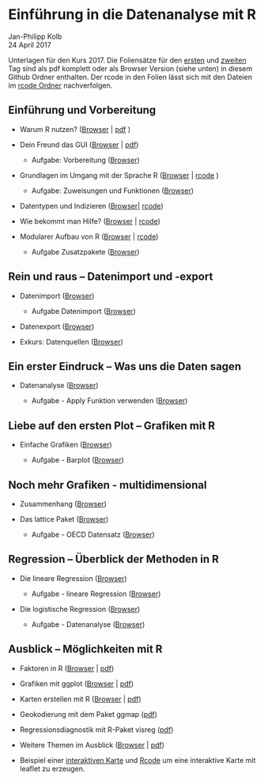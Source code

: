 # Einführung in die Datenanalyse mit R
Jan-Philipp Kolb  
24 April 2017  



Unterlagen für den Kurs 2017. Die Foliensätze für den [ersten](https://github.com/Japhilko/IntroR/blob/master/2016/slides/pdfVersion/GESIS_R_Kurs_2016_Teil1.pdf) und [zweiten](https://github.com/Japhilko/IntroR/blob/master/2016/slides/pdfVersion/GESIS_R_Kurs_2016_Teil2.pdf) Tag sind als pdf komplett oder als Browser Version (siehe unten) in diesem Github Ordner enthalten. Der rcode in den Folien lässt sich mit den Dateien im [rcode Ordner](https://github.com/Japhilko/IntroR/tree/master/2016/rcode) nachverfolgen. 

## Einführung und Vorbereitung

- Warum R nutzen? ([Browser](https://github.com/Japhilko/IntroR/blob/master/2017/slides/WarumR.md) |  [pdf](https://github.com/Japhilko/IntroR/raw/master/2016/slides/WarumR.pdf) )

- Dein Freund das GUI ([Browser](https://github.com/Japhilko/IntroR/blob/master/2017/slides/FreundGUI.md) | [pdf](https://github.com/Japhilko/IntroR/blob/master/2016/slides/GUI.pdf))

    - Aufgabe: Vorbereitung ([Browser](https://github.com/Japhilko/IntroR/blob/master/2017/tutorial/Aufgabe_Vorbereitung.md))


- Grundlagen im Umgang mit der Sprache R ([Browser](https://github.com/Japhilko/IntroR/blob/master/2016/slides/GrundlagenR.md) | [rcode](https://github.com/Japhilko/IntroR/blob/master/2017/slides/GrundlagenR.R) )

    - Aufgabe: Zuweisungen und Funktionen ([Browser](https://github.com/Japhilko/IntroR/blob/master/2017/tutorial/Aufgabe_Zuweisung.md))

- Datentypen und Indizieren
([Browser](https://github.com/Japhilko/IntroR/blob/master/2017/slides/Datentypen.md)| [rcode](https://github.com/Japhilko/IntroR/blob/master/2017/slides/Datentypen.R))

- Wie bekommt man Hilfe? ([Browser](https://github.com/Japhilko/IntroR/blob/master/2017/slides/Hilfe.md) |
[rcode](https://github.com/Japhilko/IntroR/blob/master/2017/slides/Hilfe.R))

- Modularer Aufbau von R ([Browser](https://github.com/Japhilko/IntroR/blob/master/2017/slides/ModularerAufbau.Rmd) | [rcode](https://github.com/Japhilko/IntroR/blob/master/2017/rcode/InstallPackages.R))

    - Aufgabe Zusatzpakete ([Browser](https://github.com/Japhilko/IntroR/blob/master/2016/tutorial/Aufgabe_Zusatzpakete.md))

## Rein und raus – Datenimport und -export

- Datenimport ([Browser](slides/Import.Rmd))

    - Aufgabe Datenimport ([Browser](https://github.com/Japhilko/IntroR/blob/master/2016/tutorial/Aufgabe_Datenimport.md))

- Datenexport ([Browser](https://github.com/Japhilko/IntroR/blob/master/2017/slides/Export.md))

- Exkurs: Datenquellen ([Browser](https://github.com/Japhilko/IntroR/blob/master/2017/slides/Datenquellen.md))


## Ein erster Eindruck – Was uns die Daten sagen

- Datenanalyse ([Browser](https://github.com/Japhilko/IntroR/blob/master/2017/slides/Datenanalyse.md))

    - Aufgabe - Apply Funktion verwenden ([Browser](https://github.com/Japhilko/IntroR/blob/master/2016/tutorial/Aufgabe_Apply.Rmd))

## Liebe auf den ersten Plot – Grafiken mit R	

- Einfache Grafiken
([Browser](https://github.com/Japhilko/IntroR/blob/master/2017/slides/EinfacheGrafiken.md))

    - Aufgabe - Barplot ([Browser](https://github.com/Japhilko/IntroR/blob/master/2016/tutorial/Aufgabe_Barplot.md))
    
## Noch mehr Grafiken - multidimensional

- Zusammenhang ([Browser](https://github.com/Japhilko/IntroR/blob/master/2017/slides/Multidimensional.md))

- Das lattice Paket ([Browser](https://github.com/Japhilko/IntroR/blob/master/2017/slides/LatticePaket.md))

    - Aufgabe - OECD Datensatz ([Browser](https://github.com/Japhilko/IntroR/blob/master/2016/slides/Aufgabe_OECDdata.Rmd))
    
    
## Regression – Überblick der Methoden in R

- Die lineare Regression ([Browser](https://github.com/Japhilko/IntroR/blob/master/2016/slides/LineareRegression.md))

    - Aufgabe - lineare Regression ([Browser](https://github.com/Japhilko/IntroR/blob/master/2016/tutorial/Aufgabe_LineareRegression.Rmd))

- Die logistische Regression ([Browser](https://github.com/Japhilko/IntroR/blob/master/2016/slides/logistischeRegression.md))

    - Aufgabe - Datenanalyse ([Browser](https://github.com/Japhilko/IntroR/blob/master/2016/tutorial/Aufgabe_Datenanalyse.Rmd))

## Ausblick – Möglichkeiten mit R

- Faktoren in R ([Browser](https://github.com/Japhilko/IntroR/blob/master/2016/slides/Faktoren.Rmd) | [pdf](https://github.com/Japhilko/IntroR/blob/master/2016/slides/Faktoren.pdf))

- Grafiken mit ggplot ([Browser](https://github.com/Japhilko/IntroR/blob/master/2016/slides/ggplot2.Rmd) | [pdf](https://github.com/Japhilko/IntroR/blob/master/2016/slides/ggplot2.pdf))

- Karten erstellen mit R ([Browser](https://github.com/Japhilko/IntroR/blob/master/2016/slides/KartenErstellen.Rmd) | [pdf](https://github.com/Japhilko/IntroR/blob/master/2016/slides/KartenErstellen.pdf))

- Geokodierung mit dem Paket ggmap ([pdf](https://github.com/Japhilko/GeoData/raw/master/2015/slides/MapTypes.pdf))

- Regressionsdiagnostik mit R-Paket visreg ([pdf](https://github.com/Japhilko/IntroR/blob/master/2016/slides/pdfVersion/GESIS_R_Kurs_2016_visreg.pdf))

- Weitere Themen im Ausblick ([Browser](https://github.com/Japhilko/GeoData/raw/master/2015/slides/Ausblick.Rmd) | [pdf](https://github.com/Japhilko/GeoData/raw/master/2015/slides/Ausblick.pdf))

- Beispiel einer [interaktiven Karte](http://rpubs.com/Japhilko82/Campsites) und [Rcode](https://raw.githubusercontent.com/Japhilko/GeoData/master/2015/rcode/SpatMA_Interactive%20maps.R) um eine interaktive Karte mit leaflet zu erzeugen.
